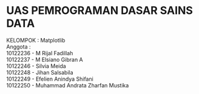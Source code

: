 # UAS PEMROGRAMAN DASAR SAINS DATA
KELOMPOK : Matplotlib <br>
Anggota :
    <br>10122236 - M Rijal Fadillah
    <br>10122237 - M Elsiano Gibran A
    <br>10122246 - Silvia Meida
    <br>10122248 - Jihan Salsabila
    <br>10122249 - Efelien Anindya Shifani
    <br>10122250 - Muhammad Andrata Zharfan Mustika